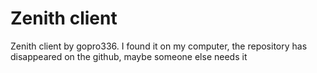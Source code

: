 # Zenith client
 Zenith client by gopro336. I found it on my computer, the repository has disappeared on the github, maybe someone else needs it

